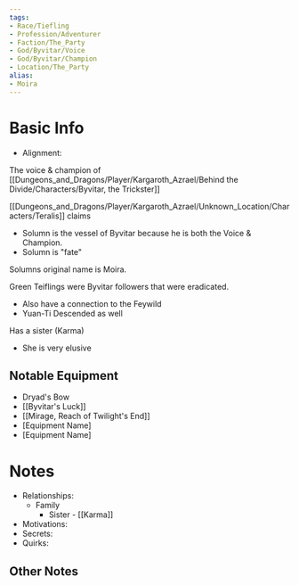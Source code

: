 ```yaml
---
tags:
- Race/Tiefling
- Profession/Adventurer
- Faction/The_Party
- God/Byvitar/Voice
- God/Byvitar/Champion
- Location/The_Party
alias:
- Moira
---
```

# Basic Info
- Alignment: 

The voice & champion of [[Dungeons_and_Dragons/Player/Kargaroth_Azrael/Behind the Divide/Characters/Byvitar, the Trickster]]

[[Dungeons_and_Dragons/Player/Kargaroth_Azrael/Unknown_Location/Characters/Teralis]] claims
- Solumn is the vessel of Byvitar because he is both the Voice & Champion. 
- Solumn is "fate"

Solumns original name is Moira. 

Green Teiflings were Byvitar followers that were eradicated. 
- Also have a connection to the Feywild
- Yuan-Ti Descended as well

Has a sister (Karma)
- She is very elusive

## Notable Equipment
- Dryad's Bow
- [[Byvitar's Luck]]
- [[Mirage, Reach of Twilight's End]]
- [Equipment Name]
- [Equipment Name]

# Notes
- Relationships: 
	- Family
		- Sister - [[Karma]]
- Motivations: 
- Secrets: 
- Quirks: 

## Other Notes